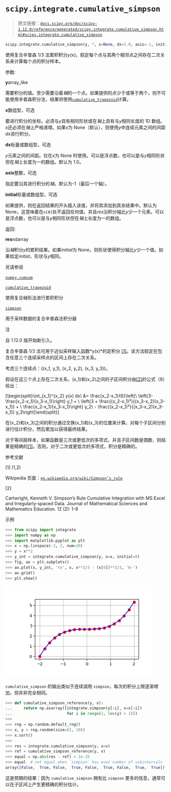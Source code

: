 # `scipy.integrate.cumulative_simpson`

> 原文链接：[`docs.scipy.org/doc/scipy-1.12.0/reference/generated/scipy.integrate.cumulative_simpson.html#scipy.integrate.cumulative_simpson`](https://docs.scipy.org/doc/scipy-1.12.0/reference/generated/scipy.integrate.cumulative_simpson.html#scipy.integrate.cumulative_simpson)

```py
scipy.integrate.cumulative_simpson(y, *, x=None, dx=1.0, axis=-1, initial=None)
```

使用复合辛普森 1/3 法累积积分*y(x)*。假定每个点与其两个相邻点之间存在二次关系来计算每个点的积分样本。

参数:

**y**array_like

需要积分的值。至少需要沿着*轴*的一个点。如果提供的点少于或等于两个，则不可能使用辛普森积分法，结果将使用[`cumulative_trapezoid`](https://docs.scipy.org/doc/scipy-1.12.0/reference/generated/scipy.integrate.cumulative_trapezoid.html#scipy.integrate.cumulative_trapezoid "scipy.integrate.cumulative_trapezoid")计算。

**x**数组型，可选

要进行积分的坐标。必须与*y*具有相同形状或在*轴*上具有与*y*相同长度的 1D 数组。*x*还必须在*轴*上严格递增。如果*x*为 None（默认），则使用*y*中连续元素之间的间距*dx*进行积分。

**dx**标量或数组型，可选

*y*元素之间的间距。仅在*x*为 None 时使用。可以是浮点数，也可以是与*y*相同形状但在*轴*上长度为一的数组。默认为 1.0。

**axis**整数，可选

指定要沿其进行积分的*轴*。默认为-1（最后一个轴）。

**initial**标量或数组型，可选

如果提供，则在返回结果的开头插入该值，并将其添加到其余结果中。默认为 None，这意味着在`x[0]`处不返回任何值，并且*res*沿积分轴比*y*少一个元素。可以是浮点数，也可以是与*y*相同形状但在*轴*上长度为一的数组。

返回:

**res**ndarray

沿*轴*积分*y*的累积结果。如果*initial*为 None，则形状使得积分轴比*y*少一个值。如果给定*initial*，形状与*y*相同。

另请参阅

[`numpy.cumsum`](https://numpy.org/devdocs/reference/generated/numpy.cumsum.html#numpy.cumsum "(在 NumPy v2.0.dev0 中)")

[`cumulative_trapezoid`](https://docs.scipy.org/doc/scipy-1.12.0/reference/generated/scipy.integrate.cumulative_trapezoid.html#scipy.integrate.cumulative_trapezoid "scipy.integrate.cumulative_trapezoid")

使用复合梯形法进行累积积分

[`simpson`](https://docs.scipy.org/doc/scipy-1.12.0/reference/generated/scipy.integrate.simpson.html#scipy.integrate.simpson "scipy.integrate.simpson")

用于采样数据的复合辛普森法积分器

注

自 1.12.0 版开始新引入。

复合辛普森 1/3 法可用于近似采样输入函数*y(x)*的定积分 [[1]](#rb3a817c91225-1)。该方法假定在包含任意三个连续采样点的区间上存在二次关系。

考虑三个连续点：\((x_1, y_1), (x_2, y_2), (x_3, y_3)\)。

假设在这三个点上存在二次关系，\(x_1\)和\(x_2\)之间的子区间积分由[[2]](#rb3a817c91225-2)的公式（8）给出：

\[\begin{split}\int_{x_1}^{x_2} y(x) dx\ &= \frac{x_2-x_1}{6}\left[\ \left\{3-\frac{x_2-x_1}{x_3-x_1}\right\} y_1 + \ \left\{3 + \frac{(x_2-x_1)²}{(x_3-x_2)(x_3-x_1)} + \ \frac{x_2-x_1}{x_3-x_1}\right\} y_2\\ - \frac{(x_2-x_1)²}{(x_3-x_2)(x_3-x_1)} y_3\right]\end{split}\]

在\(x_2\)和\(x_3\)之间的积分通过交换\(x_1\)和\(x_3\)的位置来计算。对每个子区间分别进行估计积分，然后累加以获得最终结果。

对于等间距样本，如果函数是三次或更低次的多项式，并且子区间数是偶数，则结果是精确的[[1]](#rb3a817c91225-1)。否则，对于二次或更低次的多项式，积分是精确的。

参考文献

[1] (1,2)

Wikipedia 页面：[`en.wikipedia.org/wiki/Simpson’s_rule`](https://en.wikipedia.org/wiki/Simpson's_rule)

[2]

Cartwright, Kenneth V. Simpson’s Rule Cumulative Integration with MS Excel and Irregularly-spaced Data. Journal of Mathematical Sciences and Mathematics Education. 12 (2): 1-9

示例

```py
>>> from scipy import integrate
>>> import numpy as np
>>> import matplotlib.pyplot as plt
>>> x = np.linspace(-2, 2, num=20)
>>> y = x**2
>>> y_int = integrate.cumulative_simpson(y, x=x, initial=0)
>>> fig, ax = plt.subplots()
>>> ax.plot(x, y_int, 'ro', x, x**3/3 - (x[0])**3/3, 'b-')
>>> ax.grid()
>>> plt.show() 
```

![../../_images/scipy-integrate-cumulative_simpson-1_00_00.png](img/88e7cd2977177c7eb259b90059a4d9c3.png)

`cumulative_simpson` 的输出类似于连续调用 `simpson`，每次的积分上限逐渐增加，但并非完全相同。

```py
>>> def cumulative_simpson_reference(y, x):
...     return np.asarray([integrate.simpson(y[:i], x=x[:i])
...                        for i in range(2, len(y) + 1)])
>>>
>>> rng = np.random.default_rng()
>>> x, y = rng.random(size=(2, 10))
>>> x.sort()
>>>
>>> res = integrate.cumulative_simpson(y, x=x)
>>> ref = cumulative_simpson_reference(y, x)
>>> equal = np.abs(res - ref) < 1e-15
>>> equal  # not equal when `simpson` has even number of subintervals
array([False,  True, False,  True, False,  True, False,  True,  True]) 
```

这是预期的结果：因为 `cumulative_simpson` 拥有比 `simpson` 更多的信息，通常可以在子区间上产生更精确的积分估计。
